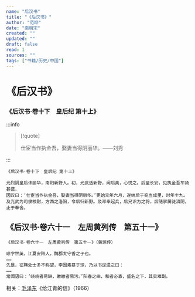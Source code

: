 ```yaml
---
name: "后汉书"
title: "《后汉书》"
author: "范晔"
date: "南朝宋"
created: ""
updated: ""
draft: false
read: 1
sources: ""
tags: ["书籍/历史/中国"]
---
```


# 《后汉书》

### 《后汉书·卷十下　皇后纪 第十上》

:::info

> [!quote]
>
> 仕宦当作执金吾，娶妻当得阴丽华。——刘秀

:::

```
《后汉书·卷十下　皇后纪 第十上》

光烈阴皇后讳丽华，南阳新野人。初，光武适新野，闻后美，心悦之。后至长安，见执金吾车骑甚盛，
因叹曰：‘仕宦当作执金吾，娶妻当得阴丽华。’更始元年六月，遂纳后于宛当成里，时年十九。
及光武为司隶校尉，方西之洛阳，令后归新野。及邓奉起兵，后兄识为之将，后随家属徙淯阴，止于奉舍。
```

## 《后汉书·卷六十一　左周黄列传　第五十一》

```
《后汉书·卷六十一　左周黄列传　第五十一》（黄琼传）

琼字世英，江夏安陆人，魏郡太守香之子也。
……
先是，征聘处士多不称望，李固素慕于琼，乃以书逆遗之曰：
……
常闻语曰：‘峣峣者易缺，皦皦者易污。’阳春之曲，和者必寡，盛名之下，其实难副。
```

相关：[毛泽东](../post/maozedong-1966.md)《给江青的信》（1966）
